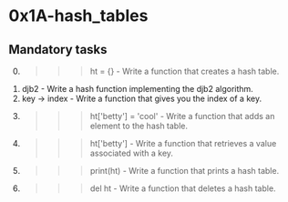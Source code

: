 # 0x1A-hash_tables

## Mandatory tasks

0. >>> ht = {} - Write a function that creates a hash table.
1. djb2 - Write a hash function implementing the djb2 algorithm.
2. key -> index - Write a function that gives you the index of a key.
3. >>> ht['betty'] = 'cool' - Write a function that adds an element to the hash table.
4. >>> ht['betty'] - Write a function that retrieves a value associated with a key.
5. >>> print(ht) - Write a function that prints a hash table.
6. >>> del ht - Write a function that deletes a hash table.
